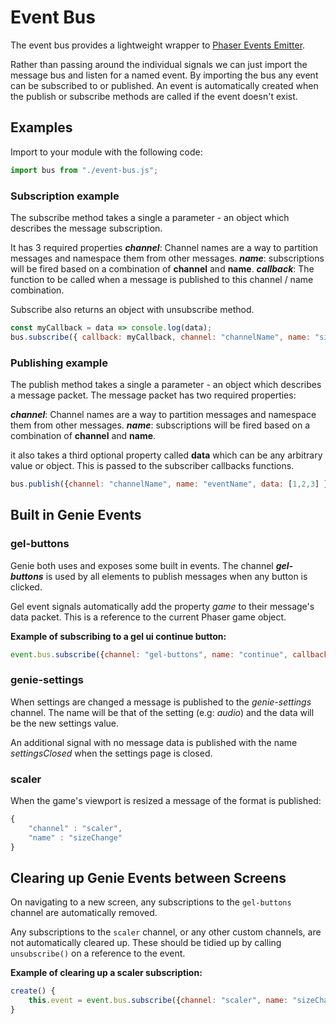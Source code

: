 # Event Bus
The event bus provides a lightweight wrapper to [Phaser Events Emitter](https://photonstorm.github.io/phaser3-docs/Phaser.Events.EventEmitter.html).

Rather than passing around the individual signals we can just import the message bus and listen for a named event.
By importing the bus any event can be subscribed to or published.
An event is automatically created when the publish or subscribe methods are called if the event doesn't exist.

## Examples

Import to your module with the following code:
```javascript
import bus from "./event-bus.js";
```

### Subscription example

The subscribe method takes a single a parameter - an object which describes the message subscription.

It has 3 required properties
***channel***: Channel names are a way to partition messages and namespace them from other messages.
***name***: subscriptions will be fired based on a combination of **channel** and **name**.
***callback***: The function to be called when a message is published to this channel / name combination.

Subscribe also returns an object with unsubscribe method.

```javascript
const myCallback = data => console.log(data);
bus.subscribe({ callback: myCallback, channel: "channelName", name: "signalName" });
```

### Publishing example

The publish method takes a single a parameter - an object which describes a message packet.
The message packet has two required properties:

***channel***: Channel names are a way to partition messages and namespace them from other messages.
***name***: subscriptions will be fired based on a combination of **channel** and **name**.

it also takes a third optional property called **data** which can be any arbitrary value or object.
This is passed to the subscriber callbacks functions.

```javascript
bus.publish({channel: "channelName", name: "eventName", data: [1,2,3] });
```

## Built in Genie Events

### gel-buttons
Genie both uses and exposes some built in events. The channel ***gel-buttons*** is used by all elements to publish messages when any button is clicked.

Gel event signals automatically add the property *game* to their message's data packet. This is a reference to the current Phaser game object.

**Example of subscribing to a gel ui continue button:**
```javascript
event.bus.subscribe({channel: "gel-buttons", name: "continue", callback: () => {/*function to call*/}})
```

### genie-settings

When settings are changed a message is published to the *genie-settings* channel.
The name will be that of the setting (e.g: *audio*) and the data will be the new settings value.

An additional signal with no message data is published with the name *settingsClosed* when the settings page is closed.

### scaler
When the game's viewport is resized a message of the format is published:

```javascript
{
	"channel" : "scaler",
	"name" : "sizeChange"
}
```

## Clearing up Genie Events between Screens

On navigating to a new screen, any subscriptions to the `gel-buttons` channel are automatically removed.

Any subscriptions to the `scaler` channel, or any other custom channels, are not automatically cleared up. These should be tidied up by calling `unsubscribe()` on a reference to the event.

**Example of clearing up a scaler subscription:**
```javascript
create() {
	this.event = event.bus.subscribe({channel: "scaler", name: "sizeChange", callback: () => {/*function to call*/}})
}
```